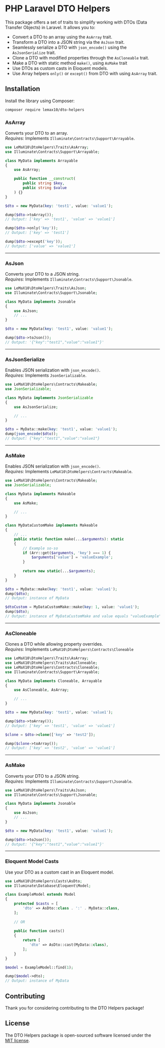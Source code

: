 # PHP Laravel DTO Helpers

This package offers a set of traits to simplify working with DTOs (Data Transfer Objects) in Laravel. It allows you to:

- Convert a DTO to an array using the `AsArray` trait.
- Transform a DTO into a JSON string via the `AsJson` trait.
- Seamlessly serialize a DTO with `json_encode()` using the `AsJsonSerialize` trait.
- Clone a DTO with modified properties through the `AsCloneable` trait.
- Make a DTO with static method `make()`, using `AsMake` trait
- Use DTOs as custom casts in Eloquent models.
- Use Array helpers `only()` or `except()` from DTO with using `AsArray` trait.

## Installation

Install the library using Composer:

```bash
composer require lemax10/dto-helpers
```


### AsArray

Converts your DTO to an array.  
*Requires:* Implements `Illuminate\Contracts\Support\Arrayable`.

```php
use LeMaX10\DtoHelpers\Traits\AsArray;
use Illuminate\Contracts\Support\Arrayable;

class MyData implements Arrayable
{
    use AsArray;

    public function __construct(
        public string $key,
        public string $value
    ) {}
}

$dto = new MyData(key: 'test1', value: 'value1');

dump($dto->toArray());
// Output: ['key' => 'test1', 'value' => 'value1']

dump($dto->only('key'));
// Output: ['key' => 'test1']

dump($dto->except('key'));
// Output: ['value' => 'value1']
```

---

### AsJson

Converts your DTO to a JSON string.  
*Requires:* Implements `Illuminate\Contracts\Support\Jsonable`.

```php
use LeMaX10\DtoHelpers\Traits\AsJson;
use Illuminate\Contracts\Support\Jsonable;

class MyData implements Jsonable
{
    use AsJson;
    // ...
}

$dto = new MyData(key: 'test1', value: 'value1');

dump($dto->toJson());
// Output: '{"key":"test1","value":"value1"}'
```

--- 

### AsJsonSerialize

Enables JSON serialization with `json_encode()`.  
*Requires:* Implements `JsonSerializable`.

```php
use LeMaX10\DtoHelpers\Contracts\Makeable;
use JsonSerializable;

class MyData implements JsonSerializable
{
    use AsJsonSerialize;

    // ...
}

$dto = MyData::make(key: 'test1', value: 'value1');
dump(json_encode($dto));
// Output: {"key":"test1","value":"value1"}
```

---

### AsMake

Enables JSON serialization with `json_encode()`.  
*Requires:* Implements `LeMaX10\DtoHelpers\Contracts\Makeable`.

```php
use LeMaX10\DtoHelpers\Contracts\Makeable;
use JsonSerializable;

class MyData implements Makeable
{
    use AsMake;

    // ...
}

class MyDataCustomMake implements Makeable
{
    // ...
    public static function make(...$arguments): static
    {
        // Example so-so
        if (Arr::get($arguments, 'key') === 1) {
            $arguments['value'] = 'valueExample';
        }
        
        return new static(...$arguments);
    }
}

$dto = MyData::make(key: 'test1', value: 'value1');
dump($dto);
// Output: instance of MyData

$dtoCustom = MyDataCustomMake::make(key: 1, value: 'value1');
dump($dto);
// Output: instance of MyDataCustomMake and value equals "valueExample"
```

---

### AsCloneable

Clones a DTO while allowing property overrides.  
*Requires:* Implements `LeMaX10\DtoHelpers\Contracts\Cloneable`

```php
use LeMaX10\DtoHelpers\Traits\AsArray;
use LeMaX10\DtoHelpers\Traits\AsCloneable;
use LeMaX10\DtoHelpers\Contracts\Cloneable;
use Illuminate\Contracts\Support\Arrayable;

class MyData implements Cloneable, Arrayable
{
    use AsCloneable, AsArray;

    // ...
}

$dto = new MyData(key: 'test1', value: 'value1');

dump($dto->toArray());
// Output: ['key' => 'test1', 'value' => 'value1']

$clone = $dto->clone(['key' => 'test2']);

dump($clone->toArray());
// Output: ['key' => 'test2', 'value' => 'value1']
```

---

### AsMake

Converts your DTO to a JSON string.  
*Requires:* Implements `Illuminate\Contracts\Support\Jsonable`.

```php
use LeMaX10\DtoHelpers\Traits\AsJson;
use Illuminate\Contracts\Support\Jsonable;

class MyData implements Jsonable
{
    use AsJson;
    // ...
}

$dto = new MyData(key: 'test1', value: 'value1');

dump($dto->toJson());
// Output: '{"key":"test1","value":"value1"}'
```

---

### Eloquent Model Casts

Use your DTO as a custom cast in an Eloquent model.

```php
use LeMaX10\DtoHelpers\Casts\AsDto;
use Illuminate\Database\Eloquent\Model;

class ExampleModel extends Model
{
    protected $casts = [
        'dto' => AsDto::class . ':' . MyData::class,
    ];
    
    // OR
    
    public function casts()
    {
        return [
           'dto' => AsDto::cast(MyData::class),
        ];
    }
}

$model = ExampleModel::find(1);

dump($model->dto);
// Output: instance of MyData
```

## Contributing

Thank you for considering contributing to the DTO Helpers package! 

## License

The DTO Helpers package is open-sourced software licensed under the [MIT license](https://opensource.org/licenses/MIT).
